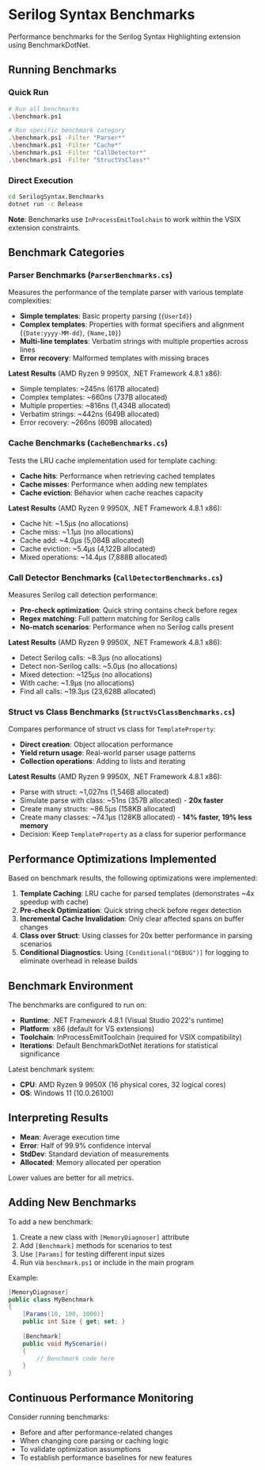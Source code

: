# Serilog Syntax Benchmarks

Performance benchmarks for the Serilog Syntax Highlighting extension using BenchmarkDotNet.

## Running Benchmarks

### Quick Run
```bash
# Run all benchmarks
.\benchmark.ps1

# Run specific benchmark category
.\benchmark.ps1 -Filter "Parser*"
.\benchmark.ps1 -Filter "Cache*"
.\benchmark.ps1 -Filter "CallDetector*"
.\benchmark.ps1 -Filter "StructVsClass*"
```

### Direct Execution
```bash
cd SerilogSyntax.Benchmarks
dotnet run -c Release
```

**Note**: Benchmarks use `InProcessEmitToolchain` to work within the VSIX extension constraints.

## Benchmark Categories

### Parser Benchmarks (`ParserBenchmarks.cs`)
Measures the performance of the template parser with various template complexities:
- **Simple templates**: Basic property parsing (`{UserId}`)
- **Complex templates**: Properties with format specifiers and alignment (`{Date:yyyy-MM-dd}`, `{Name,10}`)
- **Multi-line templates**: Verbatim strings with multiple properties across lines
- **Error recovery**: Malformed templates with missing braces

**Latest Results** (AMD Ryzen 9 9950X, .NET Framework 4.8.1 x86):
- Simple templates: ~245ns (617B allocated)
- Complex templates: ~660ns (737B allocated)
- Multiple properties: ~816ns (1,434B allocated)
- Verbatim strings: ~442ns (649B allocated)
- Error recovery: ~266ns (609B allocated)

### Cache Benchmarks (`CacheBenchmarks.cs`)
Tests the LRU cache implementation used for template caching:
- **Cache hits**: Performance when retrieving cached templates
- **Cache misses**: Performance when adding new templates
- **Cache eviction**: Behavior when cache reaches capacity

**Latest Results** (AMD Ryzen 9 9950X, .NET Framework 4.8.1 x86):
- Cache hit: ~1.5μs (no allocations)
- Cache miss: ~1.1μs (no allocations)  
- Cache add: ~4.0μs (5,084B allocated)
- Cache eviction: ~5.4μs (4,122B allocated)
- Mixed operations: ~14.4μs (7,888B allocated)

### Call Detector Benchmarks (`CallDetectorBenchmarks.cs`)
Measures Serilog call detection performance:
- **Pre-check optimization**: Quick string contains check before regex
- **Regex matching**: Full pattern matching for Serilog calls
- **No-match scenarios**: Performance when no Serilog calls present

**Latest Results** (AMD Ryzen 9 9950X, .NET Framework 4.8.1 x86):
- Detect Serilog calls: ~8.3μs (no allocations)
- Detect non-Serilog calls: ~5.0μs (no allocations)
- Mixed detection: ~125μs (no allocations)
- With cache: ~1.9μs (no allocations)
- Find all calls: ~19.3μs (23,628B allocated)

### Struct vs Class Benchmarks (`StructVsClassBenchmarks.cs`)
Compares performance of struct vs class for `TemplateProperty`:
- **Direct creation**: Object allocation performance
- **Yield return usage**: Real-world parser usage patterns
- **Collection operations**: Adding to lists and iterating

**Latest Results** (AMD Ryzen 9 9950X, .NET Framework 4.8.1 x86):
- Parse with struct: ~1,027ns (1,546B allocated)
- Simulate parse with class: ~51ns (357B allocated) - **20x faster**
- Create many structs: ~86.5μs (158KB allocated)
- Create many classes: ~74.1μs (128KB allocated) - **14% faster, 19% less memory**
- Decision: Keep `TemplateProperty` as a class for superior performance

## Performance Optimizations Implemented

Based on benchmark results, the following optimizations were implemented:

1. **Template Caching**: LRU cache for parsed templates (demonstrates ~4x speedup with cache)
2. **Pre-check Optimization**: Quick string check before regex detection
3. **Incremental Cache Invalidation**: Only clear affected spans on buffer changes
4. **Class over Struct**: Using classes for 20x better performance in parsing scenarios
5. **Conditional Diagnostics**: Using `[Conditional("DEBUG")]` for logging to eliminate overhead in release builds

## Benchmark Environment

The benchmarks are configured to run on:
- **Runtime**: .NET Framework 4.8.1 (Visual Studio 2022's runtime)
- **Platform**: x86 (default for VS extensions)
- **Toolchain**: InProcessEmitToolchain (required for VSIX compatibility)
- **Iterations**: Default BenchmarkDotNet iterations for statistical significance

Latest benchmark system:
- **CPU**: AMD Ryzen 9 9950X (16 physical cores, 32 logical cores)
- **OS**: Windows 11 (10.0.26100)

## Interpreting Results

- **Mean**: Average execution time
- **Error**: Half of 99.9% confidence interval
- **StdDev**: Standard deviation of measurements
- **Allocated**: Memory allocated per operation

Lower values are better for all metrics.

## Adding New Benchmarks

To add a new benchmark:

1. Create a new class with `[MemoryDiagnoser]` attribute
2. Add `[Benchmark]` methods for scenarios to test
3. Use `[Params]` for testing different input sizes
4. Run via `benchmark.ps1` or include in the main program

Example:
```csharp
[MemoryDiagnoser]
public class MyBenchmark
{
    [Params(10, 100, 1000)]
    public int Size { get; set; }
    
    [Benchmark]
    public void MyScenario()
    {
        // Benchmark code here
    }
}
```

## Continuous Performance Monitoring

Consider running benchmarks:
- Before and after performance-related changes
- When changing core parsing or caching logic
- To validate optimization assumptions
- To establish performance baselines for new features